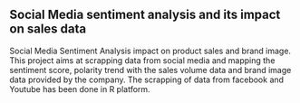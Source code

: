 ## Social Media sentiment analysis and its impact on sales data 
Social Media Sentiment Analysis impact on product sales and brand image. 
This project aims at scrapping data from social media and mapping the sentiment score, polarity trend with the sales volume data 
and brand image data provided by the company.
The scrapping of data from facebook and Youtube has been done in R platform.
